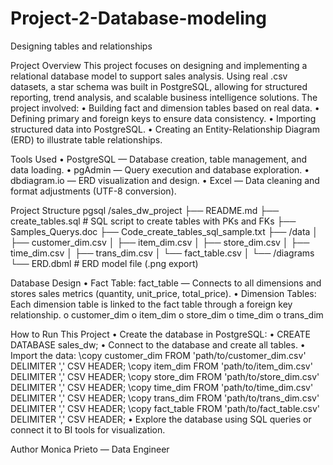 # Project-2-Database-modeling
Designing tables and relationships

Project Overview
This project focuses on designing and implementing a relational database model to support sales analysis. Using real .csv datasets, a star schema was built in PostgreSQL, allowing for structured reporting, trend analysis, and scalable business intelligence solutions.
The project involved:
•	Building fact and dimension tables based on real data.
•	Defining primary and foreign keys to ensure data consistency.
•	Importing structured data into PostgreSQL.
•	Creating an Entity-Relationship Diagram (ERD) to illustrate table relationships.

Tools Used
•	PostgreSQL — Database creation, table management, and data loading.
•	pgAdmin — Query execution and database exploration.
•	dbdiagram.io — ERD visualization and design.
•	Excel — Data cleaning and format adjustments (UTF-8 conversion).

Project Structure
pgsql
/sales_dw_project
├── README.md
├── create_tables.sql         # SQL script to create tables with PKs and FKs
├── Samples_Querys.doc
├── Code_create_tables_sql_sample.txt
├── /data
│   ├── customer_dim.csv
│   ├── item_dim.csv
│   ├── store_dim.csv
│   ├── time_dim.csv
│   ├── trans_dim.csv
│   └── fact_table.csv
│
└── /diagrams
    └── ERD.dbml              # ERD model file (.png export)

Database Design
•	Fact Table: fact_table — Connects to all dimensions and stores sales metrics (quantity, unit_price, total_price).
•	Dimension Tables: Each dimension table is linked to the fact table through a foreign key relationship.
o	customer_dim
o	item_dim
o	store_dim
o	time_dim
o	trans_dim

 How to Run This Project
•	Create the database in PostgreSQL:
•	CREATE DATABASE sales_dw;
•	Connect to the database and create all tables.
•	Import the data:
\copy customer_dim FROM 'path/to/customer_dim.csv' DELIMITER ',' CSV HEADER;
\copy item_dim FROM 'path/to/item_dim.csv' DELIMITER ',' CSV HEADER;
\copy store_dim FROM 'path/to/store_dim.csv' DELIMITER ',' CSV HEADER;
\copy time_dim FROM 'path/to/time_dim.csv' DELIMITER ',' CSV HEADER;
\copy trans_dim FROM 'path/to/trans_dim.csv' DELIMITER ',' CSV HEADER;
\copy fact_table FROM 'path/to/fact_table.csv' DELIMITER ',' CSV HEADER;
•	Explore the database using SQL queries or connect it to BI tools for visualization.

Author
Monica Prieto — Data Engineer



